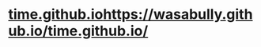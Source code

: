 # [time.github.io](https://wasabully.github.io/time.github.io/)https://wasabully.github.io/time.github.io/

